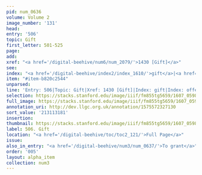 ```yaml
---
pid: num_0636
volume: Volume 2
image_number: '131'
head:
entry: '506'
topic: Gift
first_letter: 501-525
page:
add:
xref: "<a href='/digital-beehive/num6/num_2079/'>1430 [Gift]</a>"
see:
index: "<a href='/digital-beehive/index2/index_1610/'>gift</a>|<a href='/digital-beehive/index4/index_2773/'>offerings</a>"
item: "#item-b820c2544"
unparsed:
line: 'Entry: 506|Topic: Gift|Xref: 1430 [Gift]|Index: gift|Index: offerings|#item-b820c2544'
selection: https://stacks.stanford.edu/image/iiif/fm855tg5659/1607_0598/362,3181,2919,337/full/0/default.jpg
full_image: https://stacks.stanford.edu/image/iiif/fm855tg5659/1607_0598/full/full/0/default.jpg
annotation_uri: http://dev.llgc.org.uk/annotation/1575572327130
sort_value: '213113181'
insertion:
thumbnail: https://stacks.stanford.edu/image/iiif/fm855tg5659/1607_0598/362,3181,600,180/250,/0/default.jpg
label: 506. Gift
location: "<a href='/digital-beehive/toc/toc2_121/'>Full Page</a>"
issue:
also_in_entry: "<a href='/digital-beehive/num3/num_0637/'>To grant</a>"
order: '005'
layout: alpha_item
collection: num3
---
```


